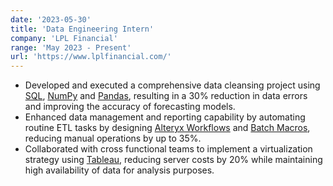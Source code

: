 ```yaml
---
date: '2023-05-30'
title: 'Data Engineering Intern'
company: 'LPL Financial'
range: 'May 2023 - Present'
url: 'https://www.lplfinancial.com/'
---
```


- Developed and executed a comprehensive data cleansing project using [SQL](), [NumPy]() and [Pandas](), resulting in a 30% reduction in data errors and improving the accuracy of forecasting models.
- Enhanced data management and reporting capability by automating routine ETL tasks by designing [Alteryx Workflows]() and [Batch Macros](), reducing manual operations by up to 35%.
- Collaborated with cross functional teams to implement a virtualization strategy using [Tableau](), reducing server costs by 20% while maintaining high availability of data for analysis purposes.
